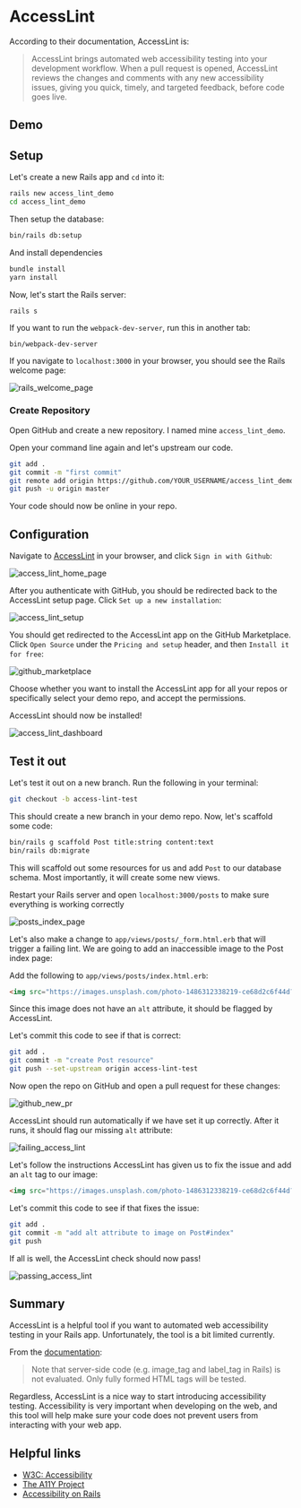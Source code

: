 # AccessLint

According to their documentation, AccessLint is:

>AccessLint brings automated web accessibility testing into your development workflow. When a pull request is opened, AccessLint reviews the changes and comments with any new accessibility issues, giving you quick, timely, and targeted feedback, before code goes live.

## Demo

## Setup

Let's create a new Rails app and `cd` into it:

```sh
rails new access_lint_demo
cd access_lint_demo
```

Then setup the database:

```sh
bin/rails db:setup
```

And install dependencies

```sh
bundle install
yarn install
```

Now, let's start the Rails server:

```shell
rails s
```

If you want to run the `webpack-dev-server`, run this in another tab:

```shell
bin/webpack-dev-server
```

If you navigate to `localhost:3000` in your browser, you should see the Rails welcome page:

![rails_welcome_page](./images/rails_welcome_page.jpg)

### Create Repository

Open GitHub and create a new repository. I named mine `access_lint_demo`.

Open your command line again and let's upstream our code.

```sh
git add .
git commit -m "first commit"
git remote add origin https://github.com/YOUR_USERNAME/access_lint_demo.git
git push -u origin master
```

Your code should now be online in your repo.

## Configuration

Navigate to [AccessLint](https://accesslint.com) in your browser, and click `Sign in with Github`:

![access_lint_home_page](./images/access_lint_home_page.jpg)

After you authenticate with GitHub, you should be redirected back to the AccessLint setup page. Click `Set up a new installation`:

![access_lint_setup](./images/access_lint_setup.jpg)

You should get redirected to the AccessLint app on the GitHub Marketplace. Click `Open Source` under the `Pricing and setup` header, and then `Install it for free`:

![github_marketplace](./images/github_marketplace.jpg)

Choose whether you want to install the AccessLint app for all your repos or specifically select your demo repo, and accept the permissions.

AccessLint should now be installed!

![access_lint_dashboard](./images/access_lint_dashboard.jpg)

## Test it out

Let's test it out on a new branch. Run the following in your terminal:

```sh
git checkout -b access-lint-test
```

This should create a new branch in your demo repo. Now, let's scaffold some code:

```sh
bin/rails g scaffold Post title:string content:text
bin/rails db:migrate
```

This will scaffold out some resources for us and add `Post` to our database schema. Most importantly, it will create some new views.

Restart your Rails server and open `localhost:3000/posts` to make sure everything is working correctly

![posts_index_page](./images/posts_index_page.jpg)

Let's also make a change to `app/views/posts/_form.html.erb` that will trigger a failing lint. We are going to add an inaccessible image to the Post index page:

Add the following to `app/views/posts/index.html.erb`:

```html
<img src="https://images.unsplash.com/photo-1486312338219-ce68d2c6f44d?ixlib=rb-1.2.1&ixid=eyJhcHBfaWQiOjEyMDd9&auto=format&fit=crop&w=1352&q=80">
```

Since this image does not have an `alt` attribute, it should be flagged by AccessLint.

Let's commit this code to see if that is correct:

```sh
git add .
git commit -m "create Post resource"
git push --set-upstream origin access-lint-test
```

Now open the repo on GitHub and open a pull request for these changes:

![github_new_pr](./images/github_new_pr.jpg)

AccessLint should run automatically if we have set it up correctly. After it runs, it should flag our missing `alt` attribute:

![failing_access_lint](./images/failing_access_lint.jpg)

Let's follow the instructions AccessLint has given us to fix the issue and add an `alt` tag to our image:

```html
<img src="https://images.unsplash.com/photo-1486312338219-ce68d2c6f44d?ixlib=rb-1.2.1&ixid=eyJhcHBfaWQiOjEyMDd9&auto=format&fit=crop&w=1352&q=80" alt="person using MacBook Pro">
```

Let's commit this code to see if that fixes the issue:

```sh
git add .
git commit -m "add alt attribute to image on Post#index"
git push
```

If all is well, the AccessLint check should now pass!

![passing_access_lint](./images/passing_access_lint.jpg)

## Summary

AccessLint is a helpful tool if you want to automated web accessibility testing in your Rails app. Unfortunately, the tool is a bit limited currently.

From the [documentation](https://help.accesslint.com/en/articles/1162270-what-file-types-are-supported):

>Note that server-side code (e.g. image_tag  and label_tag in Rails) is not evaluated. Only fully formed HTML tags will be tested.

Regardless, AccessLint is a nice way to start introducing accessibility testing. Accessibility is very important when developing on the web, and this tool will help make sure your code does not prevent users from interacting with your web app.

## Helpful links

- [W3C: Accessibility](https://www.w3.org/standards/webdesign/accessibility)
- [The A11Y Project](https://a11yproject.com)
- [Accessibility on Rails](https://reinteractive.com/posts/355-accessibility-on-rails)
